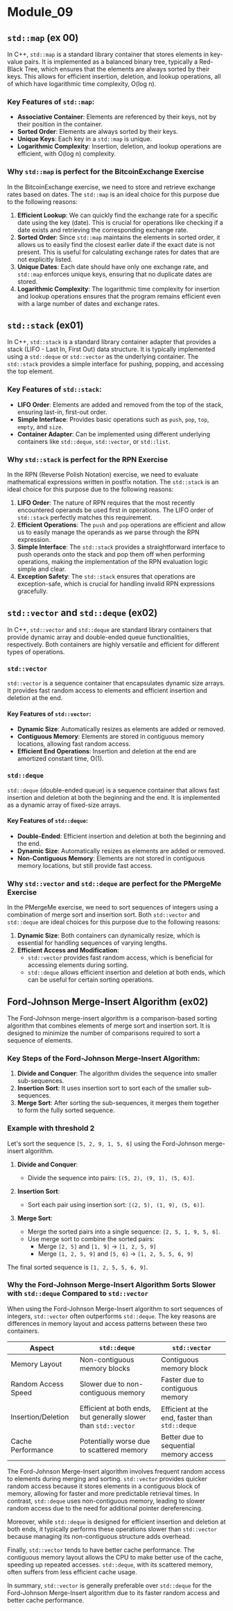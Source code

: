 # Module_09


## `std::map` (ex 00)

In C++, `std::map` is a standard library container that stores elements in key-value pairs. It is implemented as a balanced binary tree, typically a Red-Black Tree, which ensures that the elements are always sorted by their keys. This allows for efficient insertion, deletion, and lookup operations, all of which have logarithmic time complexity, O(log n).

### Key Features of `std::map`:
- **Associative Container**: Elements are referenced by their keys, not by their position in the container.
- **Sorted Order**: Elements are always sorted by their keys.
- **Unique Keys**: Each key in a `std::map` is unique.
- **Logarithmic Complexity**: Insertion, deletion, and lookup operations are efficient, with O(log n) complexity.

### Why `std::map` is perfect for the BitcoinExchange Exercise

In the BitcoinExchange exercise, we need to store and retrieve exchange rates based on dates. The `std::map` is an ideal choice for this purpose due to the following reasons:

1. **Efficient Lookup**: We can quickly find the exchange rate for a specific date using the key (date). This is crucial for operations like checking if a date exists and retrieving the corresponding exchange rate.
2. **Sorted Order**: Since `std::map` maintains the elements in sorted order, it allows us to easily find the closest earlier date if the exact date is not present. This is useful for calculating exchange rates for dates that are not explicitly listed.
3. **Unique Dates**: Each date should have only one exchange rate, and `std::map` enforces unique keys, ensuring that no duplicate dates are stored.
4. **Logarithmic Complexity**: The logarithmic time complexity for insertion and lookup operations ensures that the program remains efficient even with a large number of dates and exchange rates.


## `std::stack` (ex01)

In C++, `std::stack` is a standard library container adapter that provides a stack (LIFO - Last In, First Out) data structure. It is typically implemented using a `std::deque` or `std::vector` as the underlying container. The `std::stack` provides a simple interface for pushing, popping, and accessing the top element.

### Key Features of `std::stack`:
- **LIFO Order**: Elements are added and removed from the top of the stack, ensuring last-in, first-out order.
- **Simple Interface**: Provides basic operations such as `push`, `pop`, `top`, `empty`, and `size`.
- **Container Adapter**: Can be implemented using different underlying containers like `std::deque`, `std::vector`, or `std::list`.

### Why `std::stack` is perfect for the RPN Exercise

In the RPN (Reverse Polish Notation) exercise, we need to evaluate mathematical expressions written in postfix notation. The `std::stack` is an ideal choice for this purpose due to the following reasons:

1. **LIFO Order**: The nature of RPN requires that the most recently encountered operands be used first in operations. The LIFO order of `std::stack` perfectly matches this requirement.
2. **Efficient Operations**: The `push` and `pop` operations are efficient and allow us to easily manage the operands as we parse through the RPN expression.
3. **Simple Interface**: The `std::stack` provides a straightforward interface to push operands onto the stack and pop them off when performing operations, making the implementation of the RPN evaluation logic simple and clear.
4. **Exception Safety**: The `std::stack` ensures that operations are exception-safe, which is crucial for handling invalid RPN expressions gracefully.


## `std::vector` and `std::deque` (ex02)

In C++, `std::vector` and `std::deque` are standard library containers that provide dynamic array and double-ended queue functionalities, respectively. Both containers are highly versatile and efficient for different types of operations.

### `std::vector`

`std::vector` is a sequence container that encapsulates dynamic size arrays. It provides fast random access to elements and efficient insertion and deletion at the end.

#### Key Features of `std::vector`:
- **Dynamic Size**: Automatically resizes as elements are added or removed.
- **Contiguous Memory**: Elements are stored in contiguous memory locations, allowing fast random access.
- **Efficient End Operations**: Insertion and deletion at the end are amortized constant time, O(1).

### `std::deque`

`std::deque` (double-ended queue) is a sequence container that allows fast insertion and deletion at both the beginning and the end. It is implemented as a dynamic array of fixed-size arrays.

#### Key Features of `std::deque`:
- **Double-Ended**: Efficient insertion and deletion at both the beginning and the end.
- **Dynamic Size**: Automatically resizes as elements are added or removed.
- **Non-Contiguous Memory**: Elements are not stored in contiguous memory locations, but still provide fast access.

### Why `std::vector` and `std::deque` are perfect for the PMergeMe Exercise

In the PMergeMe exercise, we need to sort sequences of integers using a combination of merge sort and insertion sort. Both `std::vector` and `std::deque` are ideal choices for this purpose due to the following reasons:

1. **Dynamic Size**: Both containers can dynamically resize, which is essential for handling sequences of varying lengths.
2. **Efficient Access and Modification**:
   - `std::vector` provides fast random access, which is beneficial for accessing elements during sorting.
   - `std::deque` allows efficient insertion and deletion at both ends, which can be useful for certain sorting operations.

## Ford-Johnson Merge-Insert Algorithm (ex02)

The Ford-Johnson merge-insert algorithm is a comparison-based sorting algorithm that combines elements of merge sort and insertion sort. It is designed to minimize the number of comparisons required to sort a sequence of elements.

### Key Steps of the Ford-Johnson Merge-Insert Algorithm:
1. **Divide and Conquer**: The algorithm divides the sequence into smaller sub-sequences.
2. **Insertion Sort**: It uses insertion sort to sort each of the smaller sub-sequences.
3. **Merge Sort**: After sorting the sub-sequences, it merges them together to form the fully sorted sequence.

### Example with threshold 2

Let's sort the sequence `[5, 2, 9, 1, 5, 6]` using the Ford-Johnson merge-insert algorithm.

1. **Divide and Conquer**:
   - Divide the sequence into pairs: `[(5, 2), (9, 1), (5, 6)]`.

2. **Insertion Sort**:
   - Sort each pair using insertion sort: `[(2, 5), (1, 9), (5, 6)]`.

3. **Merge Sort**:
   - Merge the sorted pairs into a single sequence: `[2, 5, 1, 9, 5, 6]`.
   - Use merge sort to combine the sorted pairs:
     - Merge `[2, 5]` and `[1, 9]` -> `[1, 2, 5, 9]`
     - Merge `[1, 2, 5, 9]` and `[5, 6]` -> `[1, 2, 5, 5, 6, 9]`

The final sorted sequence is `[1, 2, 5, 5, 6, 9]`.

### Why the Ford-Johnson Merge-Insert Algorithm Sorts Slower with `std::deque` Compared to `std::vector`

When using the Ford-Johnson Merge-Insert algorithm to sort sequences of integers, `std::vector` often outperforms `std::deque`. The key reasons are differences in memory layout and access patterns between these two containers.

| Aspect                 | `std::deque`                                            | `std::vector`                                           |
|------------------------|---------------------------------------------------------|---------------------------------------------------------|
| Memory Layout          | Non-contiguous memory blocks                            | Contiguous memory block                                 |
| Random Access Speed    | Slower due to non-contiguous memory                     | Faster due to contiguous memory                         |
| Insertion/Deletion     | Efficient at both ends, but generally slower than `std::vector`   | Efficient at the end, faster than `std::deque`|
| Cache Performance      | Potentially worse due to scattered memory               | Better due to sequential memory access                  |

The Ford-Johnson Merge-Insert algorithm involves frequent random access to elements during merging and sorting. `std::vector` provides quicker random access because it stores elements in a contiguous block of memory, allowing for faster and more predictable retrieval times. In contrast, `std::deque` uses non-contiguous memory, leading to slower random access due to the need for additional pointer dereferencing.

Moreover, while `std::deque` is designed for efficient insertion and deletion at both ends, it typically performs these operations slower than `std::vector` because managing its non-contiguous structure adds overhead.

Finally, `std::vector` tends to have better cache performance. The contiguous memory layout allows the CPU to make better use of the cache, speeding up repeated accesses. `std::deque`, with its scattered memory, often suffers from less efficient cache usage.

In summary, `std::vector` is generally preferable over `std::deque` for the Ford-Johnson Merge-Insert algorithm due to its faster random access and better cache performance.
